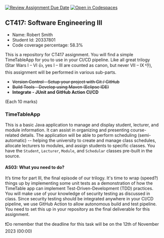 [![Review Assignment Due Date](https://classroom.github.com/assets/deadline-readme-button-24ddc0f5d75046c5622901739e7c5dd533143b0c8e959d652212380cedb1ea36.svg)](https://classroom.github.com/a/afjmL-Jg)
[![Open in Codespaces](https://classroom.github.com/assets/launch-codespace-7f7980b617ed060a017424585567c406b6ee15c891e84e1186181d67ecf80aa0.svg)](https://classroom.github.com/open-in-codespaces?assignment_repo_id=12778902)
## CT417: Software Engineering III
* Name: Robert Smith
* Student Id: 20337801
* Code coverage percentage: 58.3%

This is a repository for CT417 assignment. You will find a simple TimeTableApp for you to use in your CI/CD pipeline. Like all great trilogy (Star Wars I – VI :+1:, yes I – III are counted as canon, but never VII – IX :-1:), this assignment will be performed in various sub-parts. 

* ~~Version Control - Setup your project with Git / GitHub~~ 
* ~~Build Tools - Develop using Maven (Eclipse IDE)~~
* __Integrate - JUnit and GitHub Action CI/CD__

(Each 10 marks)

### TimeTableApp
This is a basic Java application to manage and display student, lecturer, and module information. It can assist in organizing and presenting course-related details. The application will be able to perform scheduling (semi-automatic) -- helping the university to create and manage class schedules, allocate lecturers to modules, and assign students to specific classes. You have the `Student`, `Lecturer`, `Module`, and `Schedular` classes pre-built in the source.

#### AS03: What you need to do?  
It’s time for part III, the final episode of our trilogy. It's time to wrap (speed?) things up by implementing some unit tests as a demonstration of how the TimeTable app can implement Test-Driven-Development (TDD) practices.  You will make use of your knowledge of security testing as discussed in class. Since security testing should be integrated anywhere in your CI/CD pipeline, we use GitHub Action to allow autonomous build and test pipeline. You need to set this up in your repository as the final deliverable for this assignment.

❗Do remember that the deadline for this task will be on the 12th of November 2023 (00:00)
